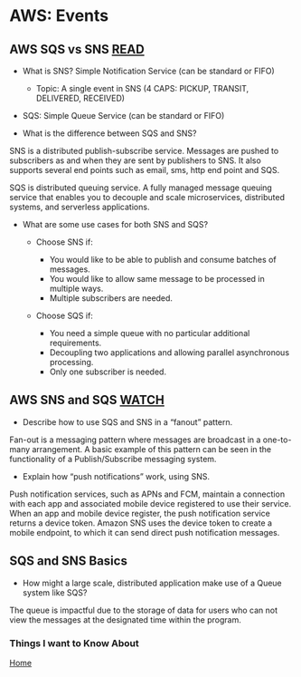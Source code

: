 # AWS: Events

## AWS SQS vs SNS [READ](https://medium.com/awesome-cloud/aws-difference-between-sqs-and-sns-61a397bf76c5)

- What is SNS? Simple Notification Service (can be standard or FIFO)

  - Topic: A single event in SNS (4 CAPS: PICKUP, TRANSIT, DELIVERED, RECEIVED)
  
- SQS: Simple Queue Service (can be standard or FIFO)

- What is the difference between SQS and SNS?

SNS is a distributed publish-subscribe service.  Messages are pushed to subscribers as and when they are sent by publishers to SNS. It also supports several end points such as email, sms, http end point and SQS.

SQS is distributed queuing service. A fully managed message queuing service that enables you to decouple and scale microservices, distributed systems, and serverless applications.

- What are some use cases for both SNS and SQS?

  - Choose SNS if:

    - You would like to be able to publish and consume batches of messages.
    - You would like to allow same message to be processed in multiple ways.
    - Multiple subscribers are needed.
  
  - Choose SQS if:

    - You need a simple queue with no particular additional requirements.
    - Decoupling two applications and allowing parallel asynchronous processing.
    - Only one subscriber is needed.

## AWS SNS and SQS [WATCH](https://www.youtube.com/watch?v=mXk0MNjlO7A)

- Describe how to use SQS and SNS in a “fanout” pattern.

Fan-out is a messaging pattern where messages are broadcast in a one-to-many arrangement. A basic example of this pattern can be seen in the functionality of a Publish/Subscribe messaging system.

- Explain how “push notifications” work, using SNS.

Push notification services, such as APNs and FCM, maintain a connection with each app and associated mobile device registered to use their service. When an app and mobile device register, the push notification service returns a device token. Amazon SNS uses the device token to create a mobile endpoint, to which it can send direct push notification messages.

## SQS and SNS Basics

- How might a large scale, distributed application make use of a Queue system like SQS?

The queue is impactful due to the storage of data for users who can not view the messages at the designated time within the program.

### Things I want to Know About

[Home](https://keelen-fisher.github.io/new-repository/)

